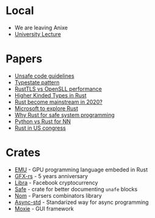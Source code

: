 # Local
* We are leaving Anixe
* [University Lecture](https://zapisy.ii.uni.wroc.pl/courses/kurs-jezyka-rust-201920-zimowy)

# Papers
* [Unsafe code guidelines](https://rust-lang.github.io/unsafe-code-guidelines/)
* [Typestate pattern](http://cliffle.com/blog/rust-typestate/)
* [RustTLS vs OpenSLL performance](https://jbp.io/2019/07/01/rustls-vs-openssl-performance.html)
* [Higher Kinded Types in Rust](https://gist.github.com/edmundsmith/855fcf0cb35dd467c29a9350481f0ecf)
* [Rust become mainstream in 2020?](https://medium.com/better-programming/2020-programming-trend-predictions-a5d6b70bec26)
* [Microsoft to explore Rust](https://msrc-blog.microsoft.com/2019/07/16/a-proactive-approach-to-more-secure-code/)
* [Why Rust for safe system programming](https://msrc-blog.microsoft.com/2019/07/22/why-rust-for-safe-systems-programming/)
* [Python vs Rust for NN](https://ngoldbaum.github.io/posts/python-vs-rust-nn/)
* [Rust in US congress](https://hub.packtpub.com/why-was-rust-chosen-for-libra-us-congressman-questions-facebook-on-libra-security-design-choices/)

# Crates
* [EMU](https://github.com/calebwin/emu) - GPU programming language embeded in Rust
* [GFX-rs](https://gfx-rs.github.io/2019/06/12/anniversary-5.html) - 5 years anniversary
* [Libra](https://github.com/libra/libra) - Facebook cryptocurrency
* [Safe](https://github.com/Centril/rust-safe) - crate for better documenting `unafe` blocks
* [Nom](http://unhandledexpression.com/general/2019/06/17/nom-5-is-here.html) - Parsers combinators library
* [Async-std](https://crates.io/crates/async-std) - Standarized way for async programming
* [Moxie](https://github.com/anp/moxie) - GUI framework
